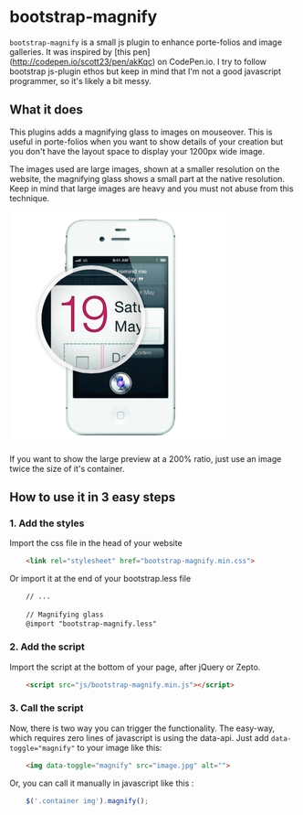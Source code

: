 # bootstrap-magnify

`bootstrap-magnify` is a small js plugin to enhance porte-folios and image galleries. It was inspired by [this pen]
(http://codepen.io/scott23/pen/akKqc) on CodePen.io. I try to follow bootstrap js-plugin ethos but keep in mind that I'm
not a good javascript programmer, so it's likely a bit messy.

## What it does
This plugins adds a magnifying glass to images on mouseover. This is useful in porte-folios when you want to show
details of your creation but you don't have the layout space to display your 1200px wide image.

The images used are large images, shown at a smaller resolution on the website, the magnifying glass shows a small part
at the native resolution. Keep in mind that large images are heavy and you must not abuse from this technique.

![Screenshot](/example/screenshot.png)

If you want to show the large preview at a 200% ratio, just use an image twice the size of it's container.

## How to use it in 3 easy steps

### 1. Add the styles
Import the css file in the head of your website

``` html
    <link rel="stylesheet" href="bootstrap-magnify.min.css">
```

Or import it at the end of your bootstrap.less file

```less
    // ...

    // Magnifying glass
    @import "bootstrap-magnify.less"
```

### 2. Add the script
Import the script at the bottom of your page, after jQuery or Zepto.

``` html
    <script src="js/bootstrap-magnify.min.js"></script>
```

### 3. Call the script
Now, there is two way you can trigger the functionality. The easy-way, which requires zero lines of javascript is using
the data-api. Just add `data-toggle="magnify"` to your image like this:

``` html
    <img data-toggle="magnify" src="image.jpg" alt="">
```

Or, you can call it manually in javascript like this :

``` js
    $('.container img').magnify();
```